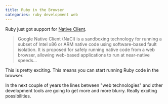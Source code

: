```yaml
---
title: Ruby in the Browser
categories: ruby development web
---
```


Ruby just got support for [Native Client](http://en.wikipedia.org/wiki/Google_Native_Client).

> Google Native Client (NaCl) is a sandboxing technology for running a subset of Intel x86 or ARM native code using software-based fault isolation. It is proposed for safely running native code from a web browser, allowing web-based applications to run at near-native speeds...

This is pretty exciting. This means you can start running Ruby code in the browser.

In the next couple of years the lines between "web technologies" and other development tools are going to get more and more blurry. Really exciting possibilities.
